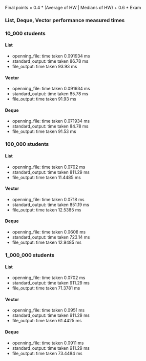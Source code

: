 Final points = 0.4 * (Average of HW | Medians of HW) + 0.6 * Exam

### List, Deque, Vector performance measured times

### 10_000 students
#### List
- openning_file: time taken 0.091934 ms
- standard_output: time taken 86.78 ms
- file_output: time taken 93.93 ms
#### Vector
- openning_file: time taken 0.091934 ms
- standard_output: time taken 85.78 ms
- file_output: time taken 91.93 ms
#### Deque
- openning_file: time taken 0.071934 ms
- standard_output: time taken 84.78 ms
- file_output: time taken 91.53 ms

### 100_000 students
#### List
- openning_file: time taken 0.0702 ms
- standard_output: time taken 811.29 ms
- file_output: time taken 11.4485 ms
#### Vector
- openning_file: time taken 0.0718 ms
- standard_output: time taken 851.19 ms
- file_output: time taken 12.5385 ms
#### Deque
- openning_file: time taken 0.0608 ms
- standard_output: time taken 723.14 ms
- file_output: time taken 12.9485 ms

### 1_000_000 students

#### List
- openning_file: time taken 0.0702 ms
- standard_output: time taken 911.29 ms
- file_output: time taken 71.3781 ms
#### Vector
- openning_file: time taken 0.0951 ms
- standard_output: time taken 911.29 ms
- file_output: time taken 61.4425 ms
#### Deque
- openning_file: time taken 0.0911 ms
- standard_output: time taken 911.29 ms
- file_output: time taken 73.4484 ms
